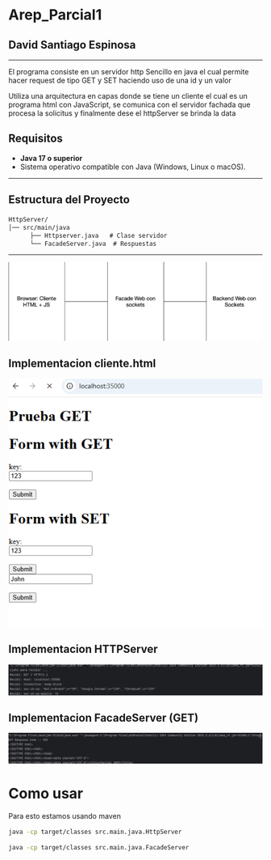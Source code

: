 # Arep_Parcial1
## David Santiago Espinosa

---
El programa  consiste en un servidor http Sencillo en java el cual permite hacer request de tipo GET y SET haciendo uso de una id y un valor

Utiliza una arquitectura en capas donde se tiene un cliente el cual es  un programa html con JavaScript, se comunica con el servidor fachada que procesa la solicitus y finalmente dese el httpServer se brinda la data

## Requisitos

- **Java 17 o superior**
- Sistema operativo compatible con Java (Windows, Linux o macOS).

---

## Estructura del Proyecto

```
HttpServer/
│── src/main/java
      ├── Httpserver.java   # Clase servidor
      └── FacadeServer.java  # Respuestas
```

---
![Arquitectura](resources/1.png)

## Implementacion cliente.html

![client.png](resources/2.png)

## Implementacion HTTPServer
![Server.png](resources/3.png)

## Implementacion FacadeServer (GET)

![Facade.png](resources/4.png)

# Como usar
Para esto estamos usando maven
```bash
java -cp target/classes src.main.java.HttpServer
```
```bash
java -cp target/classes src.main.java.FacadeServer
```